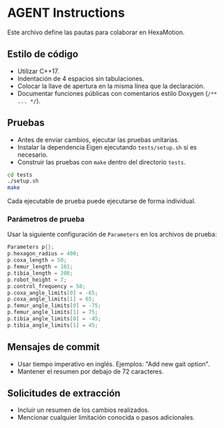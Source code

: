 # AGENT Instructions

Este archivo define las pautas para colaborar en HexaMotion.

## Estilo de código
- Utilizar C++17.
- Indentación de 4 espacios sin tabulaciones.
- Colocar la llave de apertura en la misma línea que la declaración.
- Documentar funciones públicas con comentarios estilo Doxygen (`/** ... */`).

## Pruebas
- Antes de enviar cambios, ejecutar las pruebas unitarias.
- Instalar la dependencia Eigen ejecutando `tests/setup.sh` si es necesario.
- Construir las pruebas con `make` dentro del directorio `tests`.

```bash
cd tests
./setup.sh
make
```

Cada ejecutable de prueba puede ejecutarse de forma individual.

### Parámetros de prueba
Usar la siguiente configuración de `Parameters` en los archivos de prueba:

```cpp
Parameters p{};
p.hexagon_radius = 400;
p.coxa_length = 50;
p.femur_length = 101;
p.tibia_length = 208;
p.robot_height = 7;
p.control_frequency = 50;
p.coxa_angle_limits[0] = -65;
p.coxa_angle_limits[1] = 65;
p.femur_angle_limits[0] = -75;
p.femur_angle_limits[1] = 75;
p.tibia_angle_limits[0] = -45;
p.tibia_angle_limits[1] = 45;
```

## Mensajes de commit
- Usar tiempo imperativo en inglés. Ejemplos: "Add new gait option".
- Mantener el resumen por debajo de 72 caracteres.

## Solicitudes de extracción
- Incluir un resumen de los cambios realizados.
- Mencionar cualquier limitación conocida o pasos adicionales.

